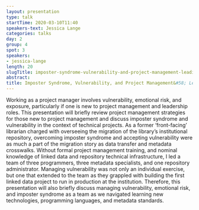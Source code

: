 ```yaml
---
layout: presentation
type: talk
startTime: 2020-03-10T11:40
speakers-text: Jessica Lange
categories: talks
day: 2
group: 4
spot: 3
speakers:
- jessica-lange
length: 20
slugTitle: imposter-syndrome-vulnerability-and-project-management-leading-an-institutional-repository-migration
abstract:
title: Imposter Syndrome, Vulnerability, and Project Management&#58; Leading an Institutional Repository Migration
---
```

Working as a project manager involves vulnerability, emotional risk, and exposure, particularly if one is new to project management and leadership roles. This presentation will briefly review project management strategies for those new to project management and discuss imposter syndrome and vulnerability in the context of technical projects. As a former ‘front-facing’ librarian charged with overseeing the migration of the library’s institutional repository, overcoming imposter syndrome and accepting vulnerability were as much a part of the migration story as data transfer and metadata crosswalks. Without formal project management training, and nominal knowledge of linked data and repository technical infrastructure, I led a team of three programmers, three metadata specialists, and one repository administrator. Managing vulnerability was not only an individual exercise, but one that extended to the team as they grappled with building the first linked data project to run in production at the institution. Therefore, this presentation will also briefly discuss managing vulnerability, emotional risk, and imposter syndrome as a team as we navigated learning new technologies, programming languages, and metadata standards.
